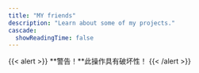 ```yaml
---
title: "MY friends"
description: "Learn about some of my projects."
cascade:
  showReadingTime: false
---
```

{{< alert >}}
**警告！**此操作具有破坏性！
{{< /alert >}}